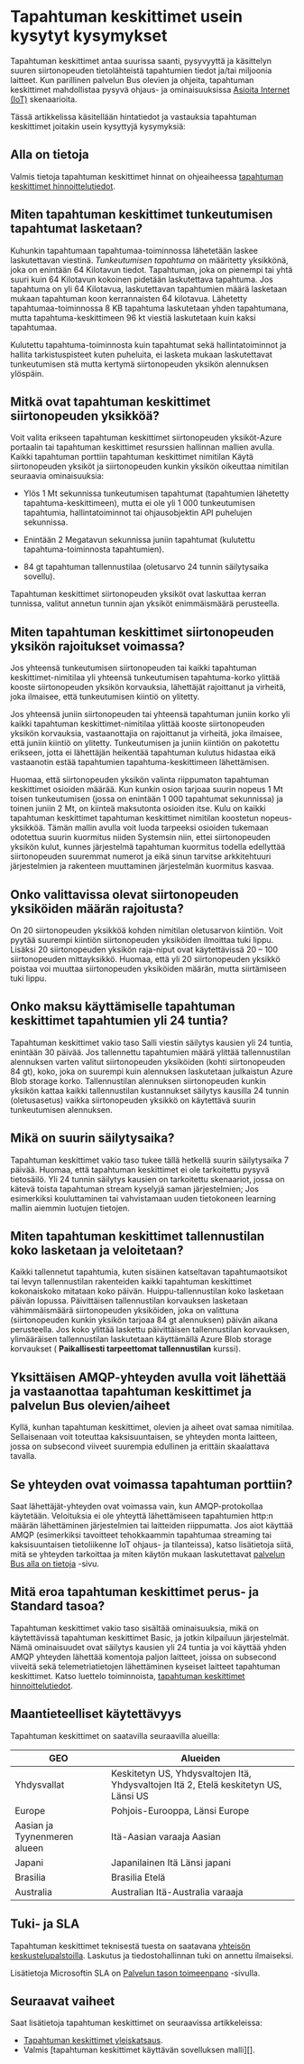 <properties 
    pageTitle="Tapahtuman keskittimet usein kysyttyjä kysymyksiä | Microsoft Azure"
    description="Tapahtuman keskittimet usein kysytyt kysymykset."
    services="event-hubs"
    documentationCenter="na"
    authors="sethmanheim"
    manager="timlt"
    editor="" />
<tags 
    ms.service="event-hubs"
    ms.devlang="na"
    ms.topic="article"
    ms.tgt_pltfrm="na"
    ms.workload="na"
    ms.date="09/01/2016"
    ms.author="sethm" />

# <a name="event-hubs-faq"></a>Tapahtuman keskittimet usein kysytyt kysymykset

Tapahtuman keskittimet antaa suurissa saanti, pysyvyyttä ja käsittelyn suuren siirtonopeuden tietolähteistä tapahtumien tiedot ja/tai miljoonia laitteet. Kun parillinen palvelun Bus olevien ja ohjeita, tapahtuman keskittimet mahdollistaa pysyvä ohjaus- ja ominaisuuksissa [Asioita Internet (IoT)](https://azure.microsoft.com/services/iot-hub/) skenaarioita.

Tässä artikkelissa käsitellään hintatiedot ja vastauksia tapahtuman keskittimet joitakin usein kysyttyjä kysymyksiä:

## <a name="pricing-information"></a>Alla on tietoja

Valmis tietoja tapahtuman keskittimet hinnat on ohjeaiheessa [tapahtuman keskittimet hinnoittelutiedot](https://azure.microsoft.com/pricing/details/event-hubs/).

## <a name="how-are-event-hubs-ingress-events-calculated"></a>Miten tapahtuman keskittimet tunkeutumisen tapahtumat lasketaan?

Kuhunkin tapahtumaan tapahtumaa-toiminnossa lähetetään laskee laskutettavan viestinä. *Tunkeutumisen tapahtuma* on määritetty yksikkönä, joka on enintään 64 Kilotavun tiedot. Tapahtuman, joka on pienempi tai yhtä suuri kuin 64 Kilotavun kokoinen pidetään laskutettava tapahtuma. Jos tapahtuma on yli 64 Kilotavua, laskutettavan tapahtumien määrä lasketaan mukaan tapahtuman koon kerrannaisten 64 kilotavua. Lähetetty tapahtumaa-toiminnossa 8 KB tapahtuma laskutetaan yhden tapahtumana, mutta tapahtuma-keskittimeen 96 kt viestiä laskutetaan kuin kaksi tapahtumaa.

Kulutettu tapahtuma-toiminnosta kuin tapahtumat sekä hallintatoiminnot ja hallita tarkistuspisteet kuten puheluita, ei lasketa mukaan laskutettavat tunkeutumisen stä mutta kertymä siirtonopeuden yksikön alennuksen ylöspäin.

## <a name="what-are-event-hubs-throughput-units"></a>Mitkä ovat tapahtuman keskittimet siirtonopeuden yksikköä?

Voit valita erikseen tapahtuman keskittimet siirtonopeuden yksiköt-Azure portaalin tai tapahtuman keskittimet resurssien hallinnan mallien avulla. Kaikki tapahtuman porttiin tapahtuman keskittimet nimitilan Käytä siirtonopeuden yksiköt ja siirtonopeuden kunkin yksikön oikeuttaa nimitilan seuraavia ominaisuuksia:

- Ylös 1 Mt sekunnissa tunkeutumisen tapahtumat (tapahtumien lähetetty tapahtuma-keskittimeen), mutta ei ole yli 1 000 tunkeutumisen tapahtumia, hallintatoiminnot tai ohjausobjektin API puhelujen sekunnissa.

- Enintään 2 Megatavun sekunnissa juniin tapahtumat (kulutettu tapahtuma-toiminnosta tapahtumien).

- 84 gt tapahtuman tallennustilaa (oletusarvo 24 tunnin säilytysaika sovellu).

Tapahtuman keskittimet siirtonopeuden yksiköt ovat laskuttaa kerran tunnissa, valitut annetun tunnin ajan yksiköt enimmäismäärä perusteella.

## <a name="how-are-event-hubs-throughput-unit-limits-enforced"></a>Miten tapahtuman keskittimet siirtonopeuden yksikön rajoitukset voimassa?

Jos yhteensä tunkeutumisen siirtonopeuden tai kaikki tapahtuman keskittimet-nimitilaa yli yhteensä tunkeutumisen tapahtuma-korko ylittää kooste siirtonopeuden yksikön korvauksia, lähettäjät rajoittanut ja virheitä, joka ilmaisee, että tunkeutumisen kiintiö on ylitetty.

Jos yhteensä juniin siirtonopeuden tai yhteensä tapahtuman juniin korko yli kaikki tapahtuman keskittimet-nimitilaa ylittää kooste siirtonopeuden yksikön korvauksia, vastaanottajia on rajoittanut ja virheitä, joka ilmaisee, että juniin kiintiö on ylitetty. Tunkeutumisen ja juniin kiintiön on pakotettu erikseen, jotta ei lähettäjän heikentää tapahtuman kulutus hidastaa eikä vastaanotin estää tapahtumien tapahtuma-keskittimeen lähettämisen.

Huomaa, että siirtonopeuden yksikön valinta riippumaton tapahtuman keskittimet osioiden määrää. Kun kunkin osion tarjoaa suurin nopeus 1 Mt toisen tunkeutumisen (jossa on enintään 1 000 tapahtumat sekunnissa) ja toinen juniin 2 Mt, on kiinteä maksutonta osioiden itse. Kulu on kaikki tapahtuman keskittimet tapahtuman keskittimet nimitilan koostetun nopeus-yksikköä. Tämän mallin avulla voit luoda tarpeeksi osioiden tukemaan odotettua suurin kuormitus niiden Systemsin niin, ettei siirtonopeuden yksikön kulut, kunnes järjestelmä tapahtuman kuormitus todella edellyttää siirtonopeuden suuremmat numerot ja eikä sinun tarvitse arkkitehtuuri järjestelmien ja rakenteen muuttaminen järjestelmän kuormitus kasvaa.

## <a name="is-there-a-limit-on-the-number-of-throughput-units-that-can-be-selected"></a>Onko valittavissa olevat siirtonopeuden yksiköiden määrän rajoitusta?

On 20 siirtonopeuden yksikköä kohden nimitilan oletusarvon kiintiön. Voit pyytää suurempi kiintiön siirtonopeuden yksiköiden ilmoittaa tuki lippu. Lisäksi 20 siirtonopeuden yksikön raja-niput ovat käytettävissä 20 – 100 siirtonopeuden mittayksikkö. Huomaa, että yli 20 siirtonopeuden yksikkö poistaa voi muuttaa siirtonopeuden yksiköiden määrän, mutta siirtämiseen tuki lippu.

## <a name="is-there-a-charge-for-retaining-event-hubs-events-for-more-than-24-hours"></a>Onko maksu käyttämiselle tapahtuman keskittimet tapahtumien yli 24 tuntia?

Tapahtuman keskittimet vakio taso Salli viestin säilytys kausien yli 24 tuntia, enintään 30 päivää. Jos tallennettu tapahtumien määrä ylittää tallennustilan alennuksen varten valitut siirtonopeuden yksiköiden (kohti siirtonopeuden 84 gt), koko, joka on suurempi kuin alennuksen laskutetaan julkaistun Azure Blob storage korko. Tallennustilan alennuksen siirtonopeuden kunkin yksikön kattaa kaikki tallennustilan kustannukset säilytys kausilla 24 tunnin (oletusasetus) vaikka siirtonopeuden yksikkö on käytettävä suurin tunkeutumisen alennuksen.

## <a name="what-is-the-maximum-retention-period"></a>Mikä on suurin säilytysaika?

Tapahtuman keskittimet vakio taso tukee tällä hetkellä suurin säilytysaika 7 päivää. Huomaa, että tapahtuman keskittimet ei ole tarkoitettu pysyvä tietosäilö. Yli 24 tunnin säilytys kausien on tarkoitettu skenaariot, jossa on kätevä toista tapahtuman stream kyselyjä saman järjestelmien; Jos esimerkiksi kouluttaminen tai vahvistamaan uuden tietokoneen learning mallin aiemmin luotujen tietojen.

## <a name="how-is-the-event-hubs-storage-size-calculated-and-charged"></a>Miten tapahtuman keskittimet tallennustilan koko lasketaan ja veloitetaan?

Kaikki tallennetut tapahtumia, kuten sisäinen katseltavan tapahtumaotsikot tai levyn tallennustilan rakenteiden kaikki tapahtuman keskittimet kokonaiskoko mitataan koko päivän. Huippu-tallennustilan koko lasketaan päivän lopussa. Päivittäisen tallennustilan korvauksen lasketaan vähimmäismäärä siirtonopeuden yksiköiden, joka on valittuna (siirtonopeuden kunkin yksikön tarjoaa 84 gt alennuksen) päivän aikana perusteella. Jos koko ylittää laskettu päivittäisen tallennustilan korvauksen, ylimääräisen tallennustilan laskutetaan käyttämällä Azure Blob storage korvaukset ( **Paikallisesti tarpeettomat tallennustilan** kurssi).

## <a name="can-i-use-a-single-amqp-connection-to-send-and-receive-from-event-hubs-and-service-bus-queuestopics"></a>Yksittäisen AMQP-yhteyden avulla voit lähettää ja vastaanottaa tapahtuman keskittimet ja palvelun Bus olevien/aiheet

Kyllä, kunhan tapahtuman keskittimet, olevien ja aiheet ovat samaa nimitilaa. Sellaisenaan voit toteuttaa kaksisuuntaisen, se yhteyden monta laitteen, jossa on subsecond viiveet suurempia edullinen ja erittäin skaalattava tavalla.

## <a name="do-brokered-connection-charges-apply-to-event-hubs"></a>Se yhteyden ovat voimassa tapahtuman porttiin?

Saat lähettäjät-yhteyden ovat voimassa vain, kun AMQP-protokollaa käytetään. Veloituksia ei ole yhteyttä lähettämiseen tapahtumien http:n määrän lähettäminen järjestelmien tai laitteiden riippumatta. Jos aiot käyttää AMQP (esimerkiksi tavoitteet tehokkaammin tapahtumaa streaming tai kaksisuuntaisen tietoliikenne IoT ohjaus- ja tilanteissa), katso lisätietoja siitä, mitä se yhteyden tarkoittaa ja miten käytön mukaan laskutettavat [palvelun Bus alla on tietoja](https://azure.microsoft.com/pricing/details/service-bus/) -sivu.

## <a name="what-is-the-difference-between-event-hubs-basic-and-standard-tiers"></a>Mitä eroa tapahtuman keskittimet perus- ja Standard tasoa?

Tapahtuman keskittimet vakio taso sisältää ominaisuuksia, mikä on käytettävissä tapahtuman keskittimet Basic, ja jotkin kilpailuun järjestelmät. Nämä ominaisuudet ovat säilytys kausien yli 24 tuntia ja voi käyttää yhden AMQP yhteyden lähettää komentoja paljon laitteet, joissa on subsecond viiveitä sekä telemetriatietojen lähettäminen kyseiset laitteet tapahtuman keskittimet. Katso luettelo toiminnoista, [tapahtuman keskittimet hinnoittelutiedot](https://azure.microsoft.com/pricing/details/event-hubs/).

## <a name="geographic-availability"></a>Maantieteelliset käytettävyys

Tapahtuman keskittimet on saatavilla seuraavilla alueilla:

|GEO|Alueiden|
|---|---|
|Yhdysvallat|Keskitetyn US, Yhdysvaltojen Itä, Yhdysvaltojen Itä 2, Etelä keskitetyn US, Länsi US|
|Europe|Pohjois-Eurooppa, Länsi Europe|
|Aasian ja Tyynenmeren alueen|Itä-Aasian varaaja Aasian|
|Japani|Japanilainen Itä Länsi japani|
|Brasilia|Brasilia Etelä|
|Australia|Australian Itä-Australia varaaja|

## <a name="support-and-sla"></a>Tuki- ja SLA

Tapahtuman keskittimet teknisestä tuesta on saatavana [yhteisön keskustelupalstoilla](https://social.msdn.microsoft.com/forums/azure/home). Laskutus ja tiedostohallinnan tuki on annettu ilmaiseksi.

Lisätietoja Microsoftin SLA on [Palvelun tason toimeenpano](https://azure.microsoft.com/support/legal/sla/) -sivulla.

## <a name="next-steps"></a>Seuraavat vaiheet

Saat lisätietoja tapahtuman keskittimet on seuraavissa artikkeleissa:

- [Tapahtuman keskittimet yleiskatsaus][].
- Valmis [tapahtuman keskittimet käyttävän sovelluksen malli][].

[Tapahtuman keskittimet yleiskatsaus]: event-hubs-overview.md
[Tapahtuman keskittimet käyttävä malli-sovellus]: https://code.msdn.microsoft.com/Service-Bus-Event-Hub-286fd097
